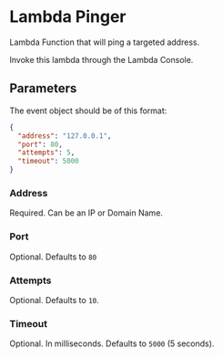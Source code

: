 # Lambda Pinger
Lambda Function that will ping a targeted address.

Invoke this lambda through the Lambda Console.

## Parameters
The event object should be of this format:
```json
{
  "address": "127.0.0.1",
  "port": 80,
  "attempts": 5,
  "timeout": 5000
}
```

### Address
Required. Can be an IP or Domain Name.

### Port
Optional. Defaults to `80`

### Attempts
Optional. Defaults to `10`.

### Timeout
Optional. In milliseconds. Defaults to `5000` (5 seconds).
